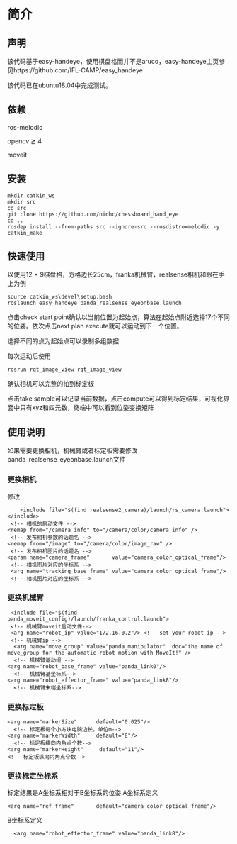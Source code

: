 # 简介


## 声明
该代码基于easy-handeye，使用棋盘格而并不是aruco，easy-handeye主页参见https://github.com/IFL-CAMP/easy_handeye

该代码已在ubuntu18.04中完成测试。

## 依赖
ros-melodic

opencv $\geqq$ 4

moveit
 
 ## 安装
 
 ```
 mkdir catkin_ws
 mkdir src
 cd src
 git clone https://github.com/nidhc/chessboard_hand_eye
 cd ..
 rosdep install --from-paths src --ignore-src --rosdistro=melodic -y
 catkin_make
 ```
 
 ## 快速使用
 
 以使用12 $\times$ 9棋盘格，方格边长25cm，franka机械臂，realsense相机和眼在手上为例
 ```
 source catkin_ws\devel\setup.bash
 roslaunch easy_handeye panda_realsense_eyeonbase.launch
 ```
 点击check start point确认以当前位置为起始点，算法在起始点附近选择17个不同的位姿。依次点击next plan execute就可以运动到下一个位置。
 
 选择不同的点为起始点可以录制多组数据
 
 每次运动后使用
 ```
 rosrun rqt_image_view rqt_image_view
```
确认相机可以完整的拍到标定板

点击take sample可以记录当前数据，点击compute可以得到标定结果，可视化界面中只有xyz和四元数，终端中可以看到位姿变换矩阵

## 使用说明

如果需要更换相机，机械臂或者标定板需要修改panda_realsense_eyeonbase.launch文件

### 更换相机
修改
```
    <include file="$(find realsense2_camera)/launch/rs_camera.launch"> </include>     
 <!-- 相机的启动文件 -->
<remap from="/camera_info" to="/camera/color/camera_info" />
 <!-- 发布相机参数的话题名 -->
<remap from="/image" to="/camera/color/image_raw" />
 <!-- 发布相机图片的话题名 -->
<param name="camera_frame"       value="camera_color_optical_frame"/>
 <!-- 相机图片对应的坐标系 -->
 <arg name="tracking_base_frame" value="camera_color_optical_frame"/>
 <!-- 相机图片对应的坐标系 -->
```

### 更换机械臂
```
 <include file="$(find panda_moveit_config)/launch/franka_control.launch">
 <!-- 机械臂moveit启动文件-->
 <arg name="robot_ip" value="172.16.0.2"/> <!-- set your robot ip -->
 <!-- 机械臂ip -->
  <arg name="move_group" value="panda_manipulator"  doc="the name of move_group for the automatic robot motion with MoveIt!" />
  <!-- 机械臂运动组 -->
<arg name="robot_base_frame" value="panda_link0"/>
  <!-- 机械臂基坐标系-->
<arg name="robot_effector_frame" value="panda_link8"/>
  <!-- 机械臂末端坐标系-->
```

### 更换标定板
```
<arg name="markerSize"      default="0.025"/>
  <!-- 标定板每个小方块电脑边长，单位m-->
<arg name="markerWidth"     default="8"/>
  <!-- 标定板横向内角点个数-->
<arg name="markerHeight"     default="11"/>
<!-- 标定板纵向内角点个数-->
```

### 更换标定坐标系
标定结果是A坐标系相对于B坐标系的位姿
A坐标系定义
```
<arg name="ref_frame"       default="camera_color_optical_frame"/>
```
B坐标系定义
```
  <arg name="robot_effector_frame" value="panda_link8"/>
```




